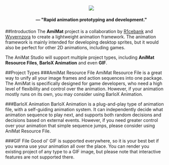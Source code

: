 <div style="width: 100%; margin: 20px; text-align: center;">
	<img alogn="center" src="https://github.com/jluchiji/AmiMat/raw/master/Documentation/Images/logo-banner-dark.png"/>
	<h4>— "Rapid animation prototyping and development."</h2>
</div>


##Introduction
The **AmiMat** project is a collaboration by [R1cebank](http://github.com/R1cebank) and [Wyvernzora](https://github.com/jluchiji) to create a lightweight animation framework. The animation framework is mainly intended for developing desktop sprites, but it would also be perfect for other 2D animations, including games.

The AniMat Studio will support multiple project types, including **AniMat Resource Files**, **BarloX Animation** and even **GIF**.

##Project Types
###AmiMat Resource File
AmiMat Resource File is a great way to unify all your image frames and action sequences into one package. The AmiMat is specifically designed for game developers, who need a high level of flexibility and control over the animation. However, if your animation mostly runs on its own, you may consider using BarloX Animation.

###BarloX Animation
BarloX Animation is a plug-and-play type of animation file, with a self-guiding animation system. It can independently decide what animation sequence to play next, and supports both random decisions and decisions based on external events. However, if you need greater control over your animation that simple sequence jumps, please consider using AniMat Resource File.

###GIF File
Good ol' GIF is supported everywhere, so it is your best bet if you wanna use your animation all over the place. You can render you existing project of any type to a GIF image, but please note that interactive features are not supported there.
